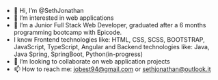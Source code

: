 - 👋 Hi, I’m @SethJonathan
- 👀 I’m interested in web applications
- 🌱 I’m a Junior Full Stack Web Developer, graduated after a 6 months programming bootcamp with Epicode.
- I know Frontend technologies like: HTML, CSS, SCSS, BOOTSTRAP, JavaScript, TypeScript, Angular and Backend technologies like: Java, Java Spring, SpringBoot, Python(in-progress)
- 💞️ I’m looking to collaborate on web application projects
- 📫 How to reach me: jobest94@gmail.com or sethjonathan@outlook.it

<!---
SethJonathan/SethJonathan is a ✨ special ✨ repository because its `README.md` (this file) appears on your GitHub profile.
You can click the Preview link to take a look at your changes.
--->
